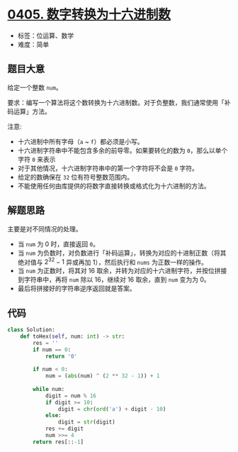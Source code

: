 # [0405. 数字转换为十六进制数](https://leetcode.cn/problems/convert-a-number-to-hexadecimal)

- 标签：位运算、数学
- 难度：简单

## 题目大意

给定一个整数 `num`。

要求：编写一个算法将这个数转换为十六进制数。对于负整数，我们通常使用「补码运算」方法。

注意:

- 十六进制中所有字母（`a` ~ `f`）都必须是小写。
- 十六进制字符串中不能包含多余的前导零。如果要转化的数为 `0`，那么以单个字符 `0` 来表示
- 对于其他情况，十六进制字符串中的第一个字符将不会是 `0` 字符。 
- 给定的数确保在 `32` 位有符号整数范围内。
- 不能使用任何由库提供的将数字直接转换或格式化为十六进制的方法。

## 解题思路

主要是对不同情况的处理。

- 当 `num` 为 0 时，直接返回 `0`。
- 当 `num` 为负数时，对负数进行「补码运算」，转换为对应的十进制正数（将其绝对值与 $2^{32} - 1$ 异或再加 1），然后执行和 `nums` 为正数一样的操作。
- 当 `num` 为正数时，将其对 16 取余，并转为对应的十六进制字符，并按位拼接到字符串中，再将 `num` 除以 16，继续对 16 取余，直到 `num` 变为为 0。
- 最后将拼接好的字符串逆序返回就是答案。

## 代码

```Python
class Solution:
    def toHex(self, num: int) -> str:
        res = ''
        if num == 0:
            return '0'
        
        if num < 0:
            num = (abs(num) ^ (2 ** 32 - 1)) + 1
        
        while num:
            digit = num % 16
            if digit >= 10:
                digit = chr(ord('a') + digit - 10)
            else:
                digit = str(digit)
            res += digit
            num >>= 4
        return res[::-1]
```

